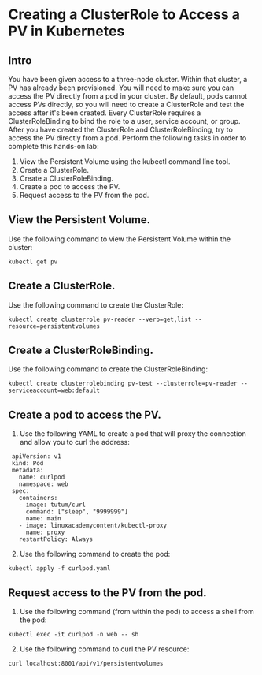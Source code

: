 # Creating a ClusterRole to Access a PV in Kubernetes

## Intro

You have been given access to a three-node cluster. Within that cluster, a PV has already been provisioned. You will need to make sure you can access the PV directly from a pod in your cluster. By default, pods cannot access PVs directly, so you will need to create a ClusterRole and test the access after it's been created. Every ClusterRole requires a ClusterRoleBinding to bind the role to a user, service account, or group. After you have created the ClusterRole and ClusterRoleBinding, try to access the PV directly from a pod. Perform the following tasks in order to complete this hands-on lab:

1. View the Persistent Volume using the kubectl command line tool.
2. Create a ClusterRole.
3. Create a ClusterRoleBinding.
4. Create a pod to access the PV.
5. Request access to the PV from the pod.

## View the Persistent Volume.

Use the following command to view the Persistent Volume within the cluster:

```kubectl get pv```

## Create a ClusterRole.
Use the following command to create the ClusterRole:

```kubectl create clusterrole pv-reader --verb=get,list --resource=persistentvolumes ```

## Create a ClusterRoleBinding.

Use the following command to create the ClusterRoleBinding:

```kubectl create clusterrolebinding pv-test --clusterrole=pv-reader --serviceaccount=web:default```

## Create a pod to access the PV.

1. Use the following YAML to create a pod that will proxy the connection and allow you to curl the address:
```
 apiVersion: v1
 kind: Pod
 metadata:
   name: curlpod
   namespace: web
 spec:
   containers:
   - image: tutum/curl
     command: ["sleep", "9999999"]
     name: main
   - image: linuxacademycontent/kubectl-proxy
     name: proxy
   restartPolicy: Always
```

2. Use the following command to create the pod:

```kubectl apply -f curlpod.yaml```

## Request access to the PV from the pod.

1. Use the following command (from within the pod) to access a shell from the pod:

```kubectl exec -it curlpod -n web -- sh```

2. Use the following command to curl the PV resource:

```curl localhost:8001/api/v1/persistentvolumes```